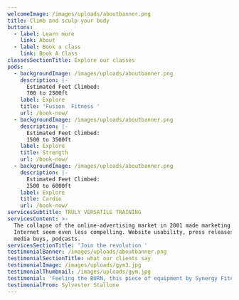 ```yaml
---
welcomeImage: /images/uploads/aboutbanner.png
title: Climb and sculp your body
buttons:
  - label: Learn more
    link: About
  - label: Book a class
    link: Book A Class
classesSectionTitle: Explore our classes
pods:
  - backgroundImage: /images/uploads/aboutbanner.png
    description: |-
      Estimated Feet Climbed: 
      700 to 2500ft
    label: Explore
    title: 'Fusion  Fitness '
    url: /book-now/
  - backgroundImage: /images/uploads/aboutbanner.png
    description: |-
      Estimated Feet Climbed: 
      1500 to 3500ft
    label: Explore
    title: Strength
    url: /book-now/
  - backgroundImage: /images/uploads/aboutbanner.png
    description: |-
      Estimated Feet Climbed: 
      2500 to 6000ft
    label: Explore
    title: Cardio
    url: /book-now/
servicesSubtitle: TRULY VERSATILE TRAINING
servicesContent: >-
  The collapse of the online-advertising market in 2001 made marketing on the
  Internet seem even less compelling. Website usability, press releases, online
  media buys, podcasts.
servicesSectionTitle: 'Join the revolution '
testimonialBanner: /images/uploads/aboutbanner.png
testimonialSectionTitle: what our clients say
testimonialImage: /images/uploads/gym3.jpg
testimonialThumbnail: /images/uploads/gym.jpg
testimonial: 'Feeling the BURN, this piece of equipment by Synergy Fitness does it all.'
testimonialFrom: Sylvester Stallone
---
```


